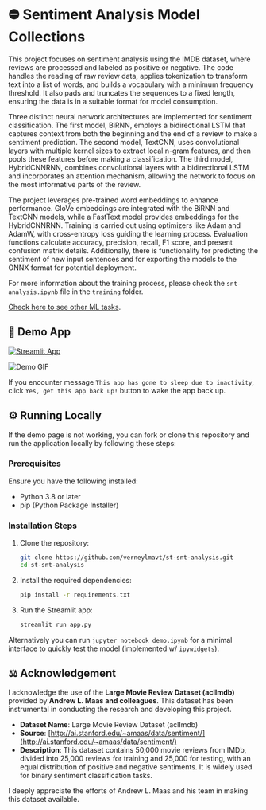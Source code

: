 # ⛔️ Sentiment Analysis Model Collections

This project focuses on sentiment analysis using the IMDB dataset, where reviews are processed and labeled as positive or negative. The code handles the reading of raw review data, applies tokenization to transform text into a list of words, and builds a vocabulary with a minimum frequency threshold. It also pads and truncates the sequences to a fixed length, ensuring the data is in a suitable format for model consumption.

Three distinct neural network architectures are implemented for sentiment classification. The first model, BiRNN, employs a bidirectional LSTM that captures context from both the beginning and the end of a review to make a sentiment prediction. The second model, TextCNN, uses convolutional layers with multiple kernel sizes to extract local n-gram features, and then pools these features before making a classification. The third model, HybridCNNRNN, combines convolutional layers with a bidirectional LSTM and incorporates an attention mechanism, allowing the network to focus on the most informative parts of the review.

The project leverages pre-trained word embeddings to enhance performance. GloVe embeddings are integrated with the BiRNN and TextCNN models, while a FastText model provides embeddings for the HybridCNNRNN. Training is carried out using optimizers like Adam and AdamW, with cross-entropy loss guiding the learning process. Evaluation functions calculate accuracy, precision, recall, F1 score, and present confusion matrix details. Additionally, there is functionality for predicting the sentiment of new input sentences and for exporting the models to the ONNX format for potential deployment.

For more information about the training process, please check the `snt-analysis.ipynb` file in the `training` folder.

[Check here to see other ML tasks](https://github.com/verneylmavt/ml-model).

## 🎈 Demo App

[![Streamlit App](https://static.streamlit.io/badges/streamlit_badge_black_white.svg)](https://verneylogyt-snt-analysis.streamlit.app/)

![Demo GIF](https://github.com/verneylmavt/st-snt-analysis/blob/main/assets/demo.gif)

If you encounter message `This app has gone to sleep due to inactivity`, click `Yes, get this app back up!` button to wake the app back up.

<!-- [https://verneylogyt.streamlit.app/](https://verneylogyt.streamlit.app/) -->

## ⚙️ Running Locally

If the demo page is not working, you can fork or clone this repository and run the application locally by following these steps:

### Prerequisites

Ensure you have the following installed:

- Python 3.8 or later
- pip (Python Package Installer)

### Installation Steps

1. Clone the repository:

   ```bash
   git clone https://github.com/verneylmavt/st-snt-analysis.git
   cd st-snt-analysis
   ```

2. Install the required dependencies:

   ```bash
   pip install -r requirements.txt
   ```

3. Run the Streamlit app:
   ```bash
   streamlit run app.py
   ```

Alternatively you can run `jupyter notebook demo.ipynb` for a minimal interface to quickly test the model (implemented w/ `ipywidgets`).

## ⚖️ Acknowledgement

I acknowledge the use of the **Large Movie Review Dataset (aclImdb)** provided by **Andrew L. Maas and colleagues**. This dataset has been instrumental in conducting the research and developing this project.

- **Dataset Name**: Large Movie Review Dataset (aclImdb)
- **Source**: [http://ai.stanford.edu/~amaas/data/sentiment/](http://ai.stanford.edu/~amaas/data/sentiment/)
- **Description**: This dataset contains 50,000 movie reviews from IMDb, divided into 25,000 reviews for training and 25,000 for testing, with an equal distribution of positive and negative sentiments. It is widely used for binary sentiment classification tasks.

I deeply appreciate the efforts of Andrew L. Maas and his team in making this dataset available.
